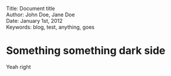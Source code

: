 Title:      Document title  
Author:     John Doe, Jane Doe  
Date:       January 1st, 2012  
Keywords:   blog, test, anything, goes  

Something something dark side
=============================

Yeah right
